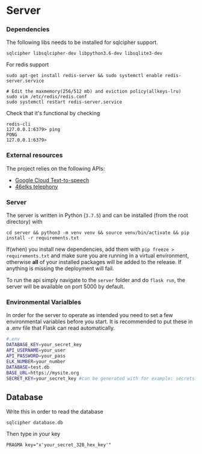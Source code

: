 # Server

### Dependencies

The following libs needs to be installed for sqlcipher support.

```
sqlcipher libsqlcipher-dev libpython3.6-dev libsqlite3-dev
```

For redis support

```
sudo apt-get install redis-server && sudo systemctl enable redis-server.service

# Edit the maxmemory(256/512 mb) and eviction policy(allkeys-lru)
sudo vim /etc/redis/redis.conf
sudo systemctl restart redis-server.service
```

Check that it's functional by checking

```
redis-cli
127.0.0.1:6379> ping
PONG
127.0.0.1:6379>
```

### External resources

The project relies on the following APIs:

- [Google Cloud Text-to-speech](https://cloud.google.com/text-to-speech)
- [46elks telephony](https://46elks.se/)

### Server

The server is written in Python (`3.7.5`) and can be installed (from the root directory) with

```
cd server && python3 -m venv venv && source venv/bin/activate && pip install -r requirements.txt
```

If(when) you install new dependencies, add them with `pip freeze > requirements.txt` and make sure you are running in a virtual environment, otherwise **all** of your installed packages will be added to the release. If anything is missing the deployment will fail.

To run the api simply navigate to the `server` folder and do `flask run`, the server will be available on port 5000 by default.

### Environmental Varialbles

In order for the server to operate as intended you need to set a few environmental variables before you start. It is recommended to put these in a .env file that Flask can read automatically.

```bash
#.env
DATABASE_KEY=your_secret_key
API_USERNAME=your_user
API_PASSWORD=your_pass
ELK_NUMBER=your_number
DATABASE=test.db
BASE_URL=https://mysite.org
SECRET_KEY=your_secret_key #can be generated with for example: secrets::token_urlsafe
```

## Database

Write this in order to read the database

```
sqlcipher database.db
```

Then type in your key

```
PRAGMA key="x'your_secret_32B_hex_key'"
```
